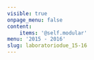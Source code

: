 ```yaml
---
visible: true
onpage_menu: false
content:
    items: '@self.modular'
menu: '2015 - 2016'
slug: laboratoriodue_15-16
---
```


